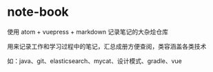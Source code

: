 # note-book
使用 atom + vuepress + markdown 记录笔记的大杂烩仓库

用来记录工作和学习过程中的笔记，汇总成册方便查阅，类容涵盖各类技术

如：java、git、elasticsearch、mycat、设计模式、gradle、vue
